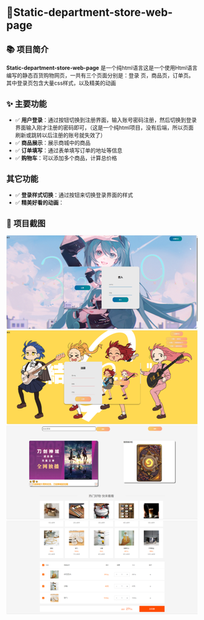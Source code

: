 
# 🛒Static-department-store-web-page

## 📚 项目简介
**Static-department-store-web-page** 是一个纯html语言这是一个使用Html语言编写的静态百货购物网页，一共有三个页面分别是：登录
页，商品页，订单页。其中登录页包含大量css样式，以及精美的动画

## ✨ 主要功能
- ✅ **用户登录**：通过按钮切换到注册界面，输入账号密码注册，然后切换到登录界面输入刚才注册的密码即可，（这是一个纯html项目，没有后端，所以页面刷新或跳转以后注册的账号就失效了）
- ✅ **商品展示**：展示商城中的商品
- ✅ **订单填写**：通过表单填写订单的地址等信息
- ✅ **购物车**：可以添加多个商品，计算总价格
## 其它功能
- ✅ **登录样式切换**：通过按钮来切换登录界面的样式
- ✅ **精美好看的动画**：
## 📸 项目截图
![登录界面](/show/login.png)
![登录界面的其他样式](/show/Register.png)
![商品展示界面](/show/show.png)
![购物车](/show/car.png)


